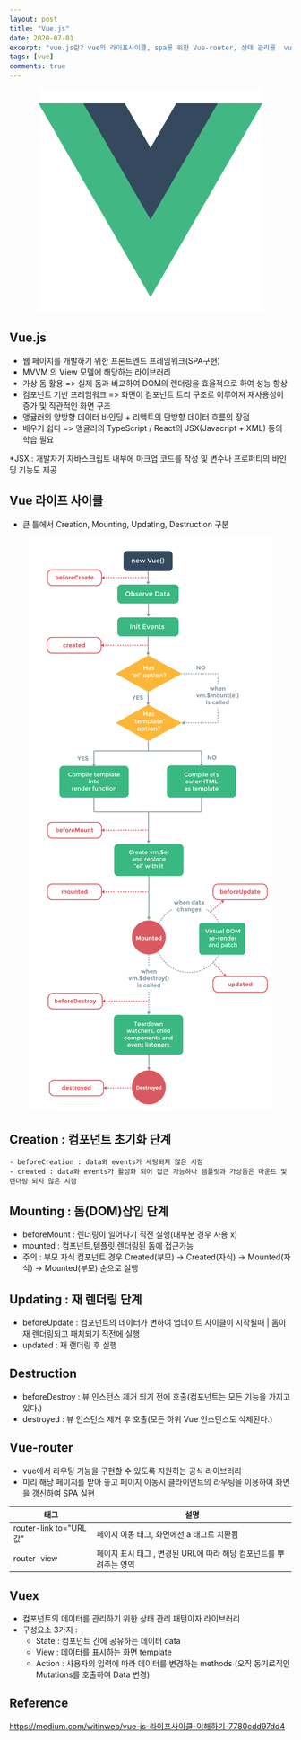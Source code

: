 ```yaml
---
layout: post
title: "Vue.js"
date: 2020-07-01
excerpt: "vue.js란? vue의 라이프사이클, spa를 위한 Vue-router, 상태 관리를  vuex"
tags: [vue]
comments: true
---
```


<p align="center"><img src="../assets/img/skill/Vue.png"></p>  


## Vue.js  
- 웹 페이지를 개발하기 위한 프론트엔드 프레임워크(SPA구현)
- MVVM 의 View 모델에 해당하는 라이브러리
- 가상 돔 활용 => 실제 돔과 비교하여 DOM의 렌더링을 효율적으로 하여 성능 향상
- 컴포넌트 기반 프레임워크 => 화면이 컴포넌트 트리 구조로 이루어져 재사용성이 증가 및 직관적인 화면 구조
- 앵귤러의 양방향 데이터 바인딩 + 리액트의 단방향 데이터 흐름의 장점
- 배우기 쉽다 => 앵귤러의 TypeScript / React의 JSX(Javacript + XML) 등의 학습 필요  

*JSX : 개발자가 자바스크립트 내부에 마크업 코드를 작성 및 변수나 프로퍼티의 바인딩 기능도 제공

## Vue 라이프 사이클

- 큰 틀에서 Creation, Mounting, Updating, Destruction 구분


<p align="center"><img src="../assets/img/skill/vue_lifecycle.png"></p>

## Creation : 컴포넌트 초기화 단계
    - beforeCreation : data와 events가 세팅되지 않은 시점
    - created : data와 events가 활성화 되어 접근 가능하나 템플릿과 가상돔은 마운트 및 렌더링 되지 않은 시점  
    
## Mounting : 돔(DOM)삽입 단계
 - beforeMount : 렌더링이 일어나기 직전 실행(대부분 경우 사용 x)
 - mounted : 컴포넌트,템플릿,렌더링된 돔에 접근가능 
 - 주의 : 부모 자식 컴포넌트 경우 Created(부모) -> Created(자식) -> Mounted(자식) -> Mounted(부모) 순으로 실행  
    
## Updating : 재 렌더링 단계
 - beforeUpdate : 컴포넌트의 데이터가 변하여 업데이트 사이클이 시작될때 | 돔이 재 렌더링되고 패치되기 직전에 실행  
 - updated : 재 랜더링 후 실행
    
## Destruction
 - beforeDestroy : 뷰 인스턴스 제거 되기 전에 호출(컴포넌트는 모든 기능을 가지고 있다.)
 - destroyed : 뷰 인스턴스 제거 후 호출(모든 하위 Vue 인스턴스도 삭제된다.)
    
## Vue-router
 - vue에서 라우팅 기능을 구현할 수 있도록 지원하는 공식 라이브러리  
 - 미리 해당 페이지를 받아 놓고 페이지 이동시 클라이언트의 라우팅을 이용하여 화면을 갱신하여 SPA 실현

|태그|설명|
|------|------|
| router-link to="URL값" | 페이지 이동 태그, 화면에선 a 태그로 치환됨 |
| router-view | 페이지 표시 태그 , 변경된 URL에 따라 해당 컴포넌트를 뿌려주는 영역 |  

## Vuex
 - 컴포넌트의 데이터를 관리하기 위한 상태 관리 패턴이자 라이브러리
 - 구성요소 3가지 : 
     - State : 컴포넌트 간에 공유하는 데이터 data
     - View : 데이터를 표시하는 화면 template
     - Action : 사용자의 입력에 따라 데이터를 변경하는 methods (오직 동기로직인 Mutations를 호출하여 Data 변경)

## Reference
<a hreg="https://medium.com/witinweb/vue-js-%EB%9D%BC%EC%9D%B4%ED%94%84%EC%82%AC%EC%9D%B4%ED%81%B4-%EC%9D%B4%ED%95%B4%ED%95%98%EA%B8%B0-7780cdd97dd4">https://medium.com/witinweb/vue-js-라이프사이클-이해하기-7780cdd97dd4<a>
